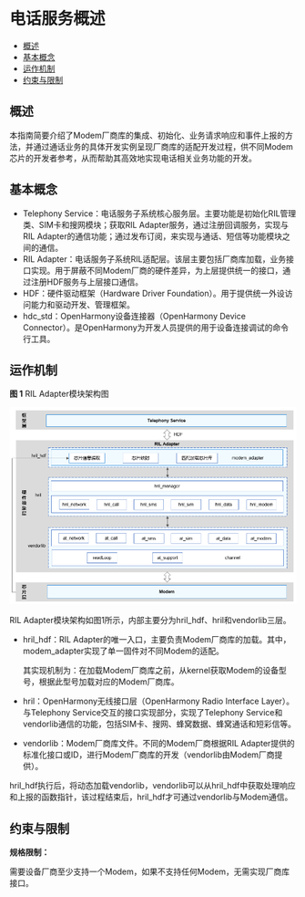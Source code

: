 # 电话服务概述<a name="ZH-CN_TOPIC_0000001164469232"></a>

-   [概述](#section184mcpsimp)
-   [基本概念](#section187mcpsimp)
-   [运作机制](#section194mcpsimp)
-   [约束与限制](#section205mcpsimp)

## 概述<a name="section184mcpsimp"></a>

本指南简要介绍了Modem厂商库的集成、初始化、业务请求响应和事件上报的方法，并通过通话业务的具体开发实例呈现厂商库的适配开发过程，供不同Modem芯片的开发者参考，从而帮助其高效地实现电话相关业务功能的开发。

## 基本概念<a name="section187mcpsimp"></a>

-   Telephony Service：电话服务子系统核心服务层。主要功能是初始化RIL管理类、SIM卡和搜网模块；获取RIL Adapter服务，通过注册回调服务，实现与RIL Adapter的通信功能；通过发布订阅，来实现与通话、短信等功能模块之间的通信。
-   RIL Adapter：电话服务子系统RIL适配层。该层主要包括厂商库加载，业务接口实现。用于屏蔽不同Modem厂商的硬件差异，为上层提供统一的接口，通过注册HDF服务与上层接口通信。
-   HDF：硬件驱动框架（Hardware Driver Foundation）。用于提供统一外设访问能力和驱动开发、管理框架。
-   hdc\_std：OpenHarmony设备连接器（OpenHarmony Device Connector）。是OpenHarmony为开发人员提供的用于设备连接调试的命令行工具。

## 运作机制<a name="section194mcpsimp"></a>

**图 1**  RIL Adapter模块架构图<a name="fig196mcpsimp"></a>  


![](figure/ril-adapter模块架构图.png)

RIL Adapter模块架构如图1所示，内部主要分为hril\_hdf、hril和vendorlib三层。

-   hril\_hdf：RIL Adapter的唯一入口，主要负责Modem厂商库的加载。其中，modem\_adapter实现了单一固件对不同Modem的适配。

    其实现机制为：在加载Modem厂商库之前，从kernel获取Modem的设备型号，根据此型号加载对应的Modem厂商库。

-   hril：OpenHarmony无线接口层（OpenHarmony Radio Interface Layer）。与Telephony Service交互的接口实现部分，实现了Telephony Service和vendorlib通信的功能，包括SIM卡、搜网、蜂窝数据、蜂窝通话和短彩信等。
-   vendorlib：Modem厂商库文件。不同的Modem厂商根据RIL Adapter提供的标准化接口或ID，进行Modem厂商库的开发（vendorlib由Modem厂商提供）。

hril\_hdf执行后，将动态加载vendorlib，vendorlib可以从hril\_hdf中获取处理响应和上报的函数指针，该过程结束后，hril\_hdf才可通过vendorlib与Modem通信。

## 约束与限制<a name="section205mcpsimp"></a>

**规格限制：**

需要设备厂商至少支持一个Modem，如果不支持任何Modem，无需实现厂商库接口。

